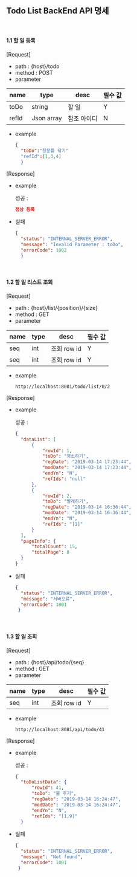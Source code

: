 ##  Todo List BackEnd API 명세 

​






#### 1.1 할 일 등록

[Request]

- path : {host}/todo
- method : POST
- parameter

| name       | type| desc         | 필수 값 |
| ---------- |  -----| ------------ | ---- |
| toDo       | string | 할 일 | Y    |
| refId      | Json array  | 참조 아이디  | N |
- example

  ```json
  {
	"toDo":"창문틀 닦기"
	"refId":[1,3,4]
	}
  ```

[Response]

- example

  성공 :

  ```json
  정상 등록
  ```

- 실패

  ```json
  {
    "status": "INTERNAL_SERVER_ERROR",
    "message": "Invalid Parameter : toDo",
    "errorCode": 1002
    }
  ```

<br>

#### 1.2 할 일 리스트 조회

[Request]

- path : {host}/list/{position}/{size}
- method : GET
- parameter

| name       | type| desc         | 필수 값 |
| ---------- |  -----| ------------ | ---- |
| seq       | int | 조회 row id | Y    |
| seq       | int | 조회 row id | Y    |

- example

  ```
  http://localhost:8081/todo/list/0/2
  ```

[Response]

- example

  성공 :

  ``` json
  {
    "dataList": [
        {
            "rowId": 1,
            "toDo": "청소하기",
            "regDate": "2019-03-14 17:23:44",
            "modDate": "2019-03-14 17:23:44",
            "endYn": "N",
            "refIds": "null"
        },
        {
            "rowId": 2,
            "toDo": "빨래하기",
            "regDate": "2019-03-14 16:36:44",
            "modDate": "2019-03-14 16:36:44",
            "endYn": "N",
            "refIds": "[1]"
        }
    ],
    "pageInfo": {
        "totalCount": 15,
        "totalPage": 8
    }
  }
  ```

- 실패

  ```json
  {
    "status": "INTERNAL_SERVER_ERROR",
    "message": "서버오류",
    "errorCode": 1001
   }
  ```

<br>

#### 1.3 할 일 조회

[Request]

- path : {host}/api/todo/{seq}
- method : GET
- parameter

| name       | type| desc         | 필수 값 |
| ---------- |  -----| ------------ | ---- |
| seq       | int | 조회 row id | Y    |

- example

  ```
  http://localhost:8081/api/todo/41
  ```

[Response]

- example

  성공 :

  ``` json
  {
    "toDoListData": {
        "rowId": 41,
        "toDo": "물 주기",
        "regDate": "2019-03-14 16:24:47",
        "modDate": "2019-03-14 16:24:47",
        "endYn": "N",
        "refIds": "[1,9]"
    }
  ```

- 실패

  ```json
  {
    "status": "INTERNAL_SERVER_ERROR",
    "message": "Not found",
    "errorCode": 1001
   }
  ```

